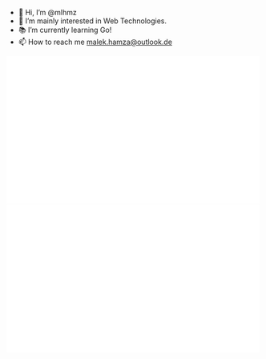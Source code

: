 - 👋 Hi, I’m @mlhmz
- 👀 I’m mainly interested in Web Technologies.
- 📚 I’m currently learning Go!
- 📫 How to reach me malek.hamza@outlook.de  
  
<img src="https://github.com/mlhmz/github-stats/blob/master/generated/overview.svg" />
<img src="https://github.com/mlhmz/github-stats/blob/master/generated/languages.svg" />
